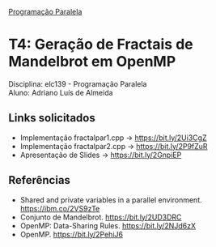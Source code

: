 [Programação Paralela](https://github.com/AndreaInfUFSM/elc139-2019a)

# T4: Geração de Fractais de Mandelbrot em OpenMP

Disciplina: elc139 - Programação Paralela <br/>
Aluno: Adriano Luís de Almeida



## Links solicitados
- Implementação fractalpar1.cpp -> https://bit.ly/2Ui3CgZ
- Implementação fractalpar2.cpp -> https://bit.ly/2P9fZuR
- Apresentação de Slides -> https://bit.ly/2GnpiEP


## Referências 
- Shared and private variables in a parallel environment. https://ibm.co/2VS9zTe
- Conjunto de Mandelbrot. https://bit.ly/2UD3DRC
- OpenMP: Data-Sharing Rules. https://bit.ly/2NJd6zX
- OpenMP. https://bit.ly/2PehiJ6